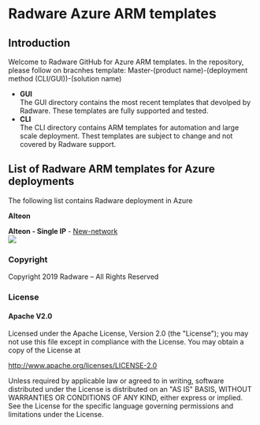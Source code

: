 # Radware Azure ARM templates

## Introduction
Welcome to Radware GitHub for Azure ARM templates.
In the repository, please follow on bracnhes template:
Master-(product name)-(deployment method (CLI/GUI))-(solution name)
  
  - **GUI**<br>
  The GUI directory contains the most recent templates that devolped by Radware.
  These templates are fully supported and tested.
   - **CLI**<br>
   The CLI directory contains ARM templates for automation and large scale deployment.
   Thest templates are subject to change and not covered by Radware support.

## List of Radware ARM templates for Azure deployments

The following list contains Radware deployment in Azure

**Alteon**<br>

  **Alteon - Single IP**
    - [New-network](https://github.com/F5Networks/f5-azure-arm-templates/tree/v6.0.0.0/supported/standalone/1nic/new-stack)
       <br><a href="https://portal.azure.com/#create/Microsoft.Template/uri/https://raw.githubusercontent.com/Radware/Radware-azure-arm-templates/master/Alteon/GUI/Standalone/SingleIP/new-network/deploy.template.json">  <img src="http://azuredeploy.net/deploybutton.png"/></a><br>


### Copyright

Copyright 2019 Radware – All Rights Reserved

### License

#### Apache V2.0

Licensed under the Apache License, Version 2.0 (the "License"); you may not use
this file except in compliance with the License. You may obtain a copy of the
License at

http://www.apache.org/licenses/LICENSE-2.0

Unless required by applicable law or agreed to in writing, software
distributed under the License is distributed on an "AS IS" BASIS,
WITHOUT WARRANTIES OR CONDITIONS OF ANY KIND, either express or implied.
See the License for the specific language governing permissions and limitations
under the License.

